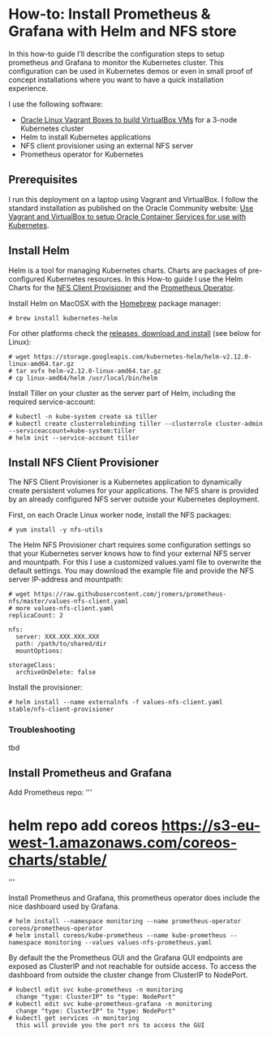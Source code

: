 # How-to: Install Prometheus & Grafana with Helm and NFS store

In this how-to guide I’ll describe the configuration steps to setup prometheus and Grafana to monitor the Kubernetes cluster. This configuration can be used in Kubernetes demos or even in small proof of concept installations where you want to have a quick installation experience.

I use the following software:
* [Oracle Linux Vagrant Boxes to build VirtualBox VMs](https://github.com/oracle/vagrant-boxes) for a 3-node Kubernetes cluster
* Helm to install Kubernetes applications
* NFS client provisioner using an external NFS server
* Prometheus operator for Kubernetes

## Prerequisites

I run this deployment on a laptop using Vagrant and VirtualBox. I follow the standard installation as published on the Oracle Community website: [Use Vagrant and VirtualBox to setup Oracle Container Services for use with Kubernetes](https://community.oracle.com/docs/DOC-1022800). 

## Install Helm

Helm is a tool for managing Kubernetes charts. Charts are packages of pre-configured Kubernetes resources. In this How-to guide I use the Helm Charts for the [NFS Client Provisioner](https://github.com/helm/charts/tree/master/stable/nfs-client-provisioner) and the [Prometheus Operator](https://github.com/coreos/prometheus-operator).

Install Helm on MacOSX with the [Homebrew](https://brew.sh/) package manager:
```
# brew install kubernetes-helm
```
For other platforms check the [releases, download and install](https://github.com/helm/helm/releases) (see below for Linux):
```
# wget https://storage.googleapis.com/kubernetes-helm/helm-v2.12.0-linux-amd64.tar.gz
# tar xvfx helm-v2.12.0-linux-amd64.tar.gz
# cp linux-amd64/helm /usr/local/bin/helm
```

Install Tiller on your cluster as the server part of Helm, including the required service-account:
```
# kubectl -n kube-system create sa tiller
# kubectl create clusterrolebinding tiller --clusterrole cluster-admin --serviceaccount=kube-system:tiller
# helm init --service-account tiller
```


## Install NFS Client Provisioner

The NFS Client Provisioner is a Kubernetes application to dynamically create persistent volumes for your applications. The NFS share is provided by an already configured NFS server outside your Kubernetes deployment.

First, on each Oracle Linux worker node, install the NFS packages:
```
# yum install -y nfs-utils
```
The Helm NFS Provisioner chart requires some configuration settings so that your Kubernetes server knows how to find your external NFS server and mountpath. For this I use a customized values.yaml file to overwrite the default settings. You may download the example file and provide the NFS server IP-address and mountpath:
```
# wget https://raw.githubusercontent.com/jromers/prometheus-nfs/master/values-nfs-client.yaml
# more values-nfs-client.yaml 
replicaCount: 2

nfs:
  server: XXX.XXX.XXX.XXX
  path: /path/to/shared/dir
  mountOptions:

storageClass:
  archiveOnDelete: false
```
Install the provisioner:
```
# helm install --name externalnfs -f values-nfs-client.yaml stable/nfs-client-provisioner
```

### Troubleshooting

tbd

## Install Prometheus and Grafana

Add Prometheus repo:
'''
# helm repo add coreos https://s3-eu-west-1.amazonaws.com/coreos-charts/stable/
'''

Install Prometheus and Grafana, this prometheus operator does include the nice dashboard used by Grafana.
```
# helm install --namespace monitoring --name prometheus-operator coreos/prometheus-operator
# helm install coreos/kube-prometheus --name kube-prometheus --namespace monitoring --values values-nfs-prometheus.yaml
```

By default the the Prometheus GUI and the Grafana GUI endpoints are exposed as ClusterIP and not reachable for outside access. To access the dashboard from outside the cluster change from  ClusterIP to NodePort.
```
# kubectl edit svc kube-prometheus -n monitoring
  change "type: ClusterIP" to "type: NodePort"
# kubectl edit svc kube-prometheus-grafana -n monitoring
  change "type: ClusterIP" to "type: NodePort"
# kubectl get services -n monitoring
  this will provide you the port nrs to access the GUI
```
